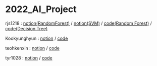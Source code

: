 # 2022_AI_Project


rjs1218 : [notion(RandomForest)](https://www.notion.so/Bagging-Ensemble-Random-Forest-b0aae935d91f4d2191971a4ed9005923#9d9728d1492f4fccbec42b6c733db169) / [notion(SVM)](https://www.notion.so/SVM-Support-Vector-Machine-b35a5272c7fe439e92955a75a2b68a0a) / [code(Random Forest)](https://colab.research.google.com/drive/17pUbPoeJ9fqyRs6_BGKTcW2Kbtx6Rpw4#scrollTo=0pO2yBRzhIce) / [code(Decision Tree)](https://colab.research.google.com/drive/1PkIsNWeZES_enpYvq27wfvCrj_ZE2aoZ#scrollTo=gJI_YpSC7DGC)

Kookyunghyun : [notion](https://hyper-thing-7d6.notion.site/CNN-e6fcb974d5f741a386b3254f556ccb1f) / [code](path)

teohkenxin : [notion](https://sandy-bramble-9c7.notion.site/LSTM-Long-Short-Term-Memory-8c6b07c07083440db0bea6700b157eed) / [code](path)

tyr1028 : [notion](https://www.notion.so/About-K-NN-bcdad895df5e488ab02b4e4528b5a0f6) / [code](path)
